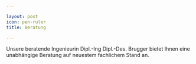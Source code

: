 ```yaml
---

layout: post
icon: pen-ruler 
title: Beratung

---
```


Unsere beratende Ingenieurin Dipl.-Ing Dipl.-Des. Brugger bietet Ihnen eine unabhängige Beratung auf neuestem fachlichem Stand an.